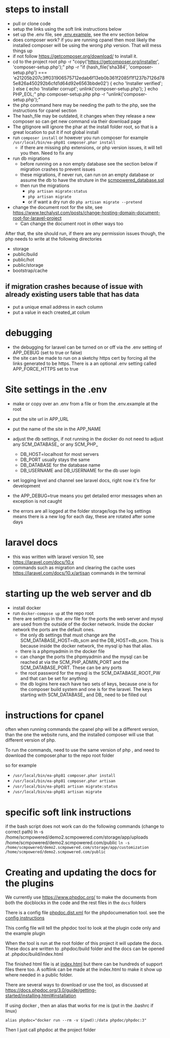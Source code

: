 
# steps to install

* pull or clone code
* setup the links using the soft link instructions below
* set up the .env file, see [.env.example](.env.example), see the env section below
* does composer work? if you are running cpanel then most likely the installed composer will be using the wrong php version. That will mess things up
 * if not follow https://getcomposer.org/download/ to install it.	
 * cd to the project root
 	php -r "copy('https://getcomposer.org/installer', 'composer-setup.php');"
	php -r "if (hash_file('sha384', 'composer-setup.php') === 'e21205b207c3ff031906575712edab6f13eb0b361f2085f1f1237b7126d785e826a450292b6cfd1d64d92e6563bbde02') { echo 'Installer verified'; } else { echo 'Installer corrupt'; unlink('composer-setup.php'); } echo PHP_EOL;"
	php composer-setup.php
	php -r "unlink('composer-setup.php');"
 * the php command here may be needing the path to the php, see the instructions for cpanel section
 * The hash_file may be outdated, it changes when they release a new composer so can get new command via their download page
 * The gitignore will ignore the phar at the install folder root, so that is a great location to put it if not global install
* run `composer install` or however you run composer for example `/usr/local/bin/ea-php81 composer.phar install`
  * if there are missing php extensions, or php version issues, it will tell you then. Need to fix any 
* run db migrations
  * before running on a non empty database see the section below if migration crashes to prevent issues
  * these migrations, if never run, can run on an empty database or assume the db to have the struture in the [scmpowered_database.sql](database%2Farchives%2Fscmpowered_database.sql)
  * then run the migrations
    * `php artisan migrate:status`
    * `php artisan migrate`
    * or if want a dry run do `php artisan migrate --pretend`
* change the document root for the site, see https://www.techalyst.com/posts/change-hosting-domain-document-root-for-laravel-project
  * Can change the document root in other ways too

After that, the site should run, if there are any permission issues though, the php needs to write at the following directories
 *  storage
 *  public/build
 *  public/hot
 *  public/storage
 *  bootstrap/cache

## if migration crashes because of issue with already existing users table that has data
* put a unique email address in each column
* put a value in each created_at colum

# debugging

* the debugging for laravel can be turned on or off via the .env setting of APP_DEBUG (set to true or false)
* the site can be made to run on a sketchy https cert by forcing all the links generated to be https. There is a an optional .env setting called APP_FORCE_HTTPS set to true


# Site settings in the .env

* make or copy over an .env from a file or from the .env.example at the root
* put the site url in APP_URL
* put the name of the site in the APP_NAME
* adjust the db settings, if not running in the docker do not need to adjust any SCM_DATABASE_ or any SCM_PHP_
  * DB_HOST=localhost for most servers
  * DB_PORT usually stays the same
  * DB_DATABASE for the database name
  * DB_USERNAME and DB_USERNAME for the db user login
    
* set logging level and channel see laravel docs, right now it's fine for development
* the APP_DEBUG=true means you get detailed error messages when an exception is not caught 
* the errors are all logged at the folder storage/logs the log settings means there is a new log for each day, these are rotated after some days

# laravel docs

* this was written with laravel version 10, see https://laravel.com/docs/10.x
* commands such as migration and clearing the cache uses https://laravel.com/docs/10.x/artisan commands in the terminal


# starting up the web server and db

* install docker
* run `docker-compose up` at the repo root
* there are settings in the .env file for the ports the web server and mysql are used from the outside of the docker network. Inside the docker network the ports are the default ones.
  * the only db settings that must change are the SCM_DATABASE_HOST=db_scm and the DB_HOST=db_scm. This is because inside the docker network, the mysql ip has that alias.
  * there is a phpmyadmin in the docker file
  * can change the ports the phpmyadmin and the mysql can be reached at via the SCM_PHP_ADMIN_PORT and the SCM_DATABASE_PORT. These can be any ports
  * the root password for the mysql is the SCM_DATABASE_ROOT_PW and that can be set for anything
  * the db logins here each have two sets of keys, because one is for the composer build system and one is for the laravel. The keys starting with SCM_DATABASE_ and DB_ need to be filled out


# instructions for cpanel

often when running commands the cpanel php will be a different version, than the one the website runs,
and the installed composer will use that different version of php.

To run the commands, need to use the same version of php , and need to download the composer.phar to the repo root folder

so for example
* `/usr/local/bin/ea-php81 composer.phar install`
* `/usr/local/bin/ea-php81 composer.phar artisan`
* `/usr/local/bin/ea-php81 artisan migrate:status`
* `/usr/local/bin/ea-php81 artisan migrate`

# specific soft link instructions
if the bash script does not work can do the following commands (change to correct path)
ln -s /home/scmpowered/demo2.scmpowered.com/storage/app/uploads /home/scmpowered/demo2.scmpowered.com/public
`ln -s /home/scmpowered/demo2.scmpowered.com/storage/app/customization /home/scmpowered/demo2.scmpowered.com/public`


# Creating and updating the docs for the plugins
    
We currently use https://www.phpdoc.org/ to make the documents from both the docblocks in the code and the rest files in the `docs` folders

There is a config file [phpdoc.dist.xml](phpdoc.dist.xml) for the phpdocumenation tool.
see the [config instructions](https://docs.phpdoc.org/3.0/guide/getting-started/configuration.html#configuration)

This config file will tell the phpdoc tool to look at the plugin code only and the example plugin

When the tool is run at the root folder of this project it will update the docs. These docs are written to
.phpdoc/build folder and the docs can be opened at .phpdoc/build/index.html 

The finished html file is at [index.html](.phpdoc%2Fbuild%2Findex.html) but there can be hundreds of support files there too.
A softlink can be made at the index.html to make it show up where needed in a public folder.

There are several ways to download or use the tool, as discussed at https://docs.phpdoc.org/3.0/guide/getting-started/installing.html#installation

If using docker , then an alias that works for me is (put in the .bashrc if linux)

    alias phpdoc="docker run --rm -v $(pwd):/data phpdoc/phpdoc:3"

Then I just call phpdoc at the project folder


